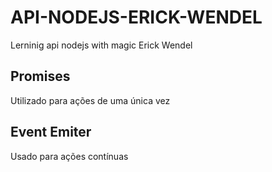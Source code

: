 # API-NODEJS-ERICK-WENDEL
Lerninig api nodejs with magic Erick Wendel

## Promises
Utilizado para ações de uma única vez

## Event Emiter
Usado para ações contínuas